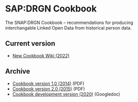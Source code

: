 # SAP:DRGN Cookbook
The SNAP:DRGN Cookbook – recommendations for producing interchangable Linked Open Data from historical person data.

## Current version

* [New Cookbook Wiki (2022)](https://github.com/SNAP-DRGN/Cookbook/wiki)

## Archive

* [Cookbook version 1.0 (2014)](https://github.com/SNAP-DRGN/Cookbook/blob/main/archive/SNAPDRGNCookbook_1.0.pdf) (PDF)
* [Cookbook version 2.0 (2015)](https://github.com/SNAP-DRGN/Cookbook/blob/main/archive/SNAPDRGNCookbook_2.0.pdf) (PDF)
* [Cookbook development version (2020)](http://bit.ly/SNAPcookbook) (Googledoc)
